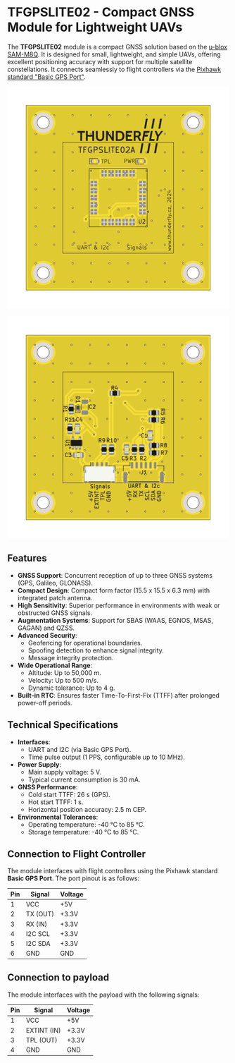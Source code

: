 # TFGPSLITE02 - Compact GNSS Module for Lightweight UAVs

The **TFGPSLITE02** module is a compact GNSS solution based on the [u-blox SAM-M8Q](https://www.u-blox.com/en/product/sam-m8q-module). It is designed for small, lightweight, and simple UAVs, offering excellent positioning accuracy with support for multiple satellite constellations. It connects seamlessly to flight controllers via the [Pixhawk standard "Basic GPS Port"](https://github.com/pixhawk/Pixhawk-Standards/blob/master/DS-009%20Pixhawk%20Connector%20Standard.pdf).


![TFGPSLITE02 top view](doc/gen/img/TFGPSLITE02-top.png)

![TFGPSLITE02 bottom view](doc/gen/img/TFGPSLITE02-bottom.png)

## Features

- **GNSS Support**: Concurrent reception of up to three GNSS systems (GPS, Galileo, GLONASS).
- **Compact Design**: Compact form factor (15.5 x 15.5 x 6.3 mm) with integrated patch antenna.
- **High Sensitivity**: Superior performance in environments with weak or obstructed GNSS signals.
- **Augmentation Systems**: Support for SBAS (WAAS, EGNOS, MSAS, GAGAN) and QZSS.
- **Advanced Security**:
  - Geofencing for operational boundaries.
  - Spoofing detection to enhance signal integrity.
  - Message integrity protection.
- **Wide Operational Range**:
  - Altitude: Up to 50,000 m.
  - Velocity: Up to 500 m/s.
  - Dynamic tolerance: Up to 4 g.
- **Built-in RTC**: Ensures faster Time-To-First-Fix (TTFF) after prolonged power-off periods.

## Technical Specifications

- **Interfaces**:
  - UART and I2C (via Basic GPS Port).
  - Time pulse output (1 PPS, configurable up to 10 MHz).
- **Power Supply**:
  - Main supply voltage: 5 V.
  - Typical current consumption is 30 mA.
- **GNSS Performance**:
  - Cold start TTFF: 26 s (GPS).
  - Hot start TTFF: 1 s.
  - Horizontal position accuracy: 2.5 m CEP.
- **Environmental Tolerances**:
  - Operating temperature: -40 °C to 85 °C.
  - Storage temperature: -40 °C to 85 °C.

## Connection to Flight Controller

The module interfaces with flight controllers using the Pixhawk standard **Basic GPS Port**. The port pinout is as follows:

| Pin | Signal    | Voltage |
|-----|-----------|---------|
| 1   | VCC       | +5V     |
| 2   | TX (OUT)  | +3.3V   |
| 3   | RX (IN)   | +3.3V   |
| 4   | I2C SCL   | +3.3V   |
| 5   | I2C SDA   | +3.3V   |
| 6   | GND       | GND     |


## Connection to payload

The module interfaces with the payload with the following signals:

| Pin | Signal    | Voltage |
|-----|-----------|---------|
| 1   | VCC       | +5V     |
| 2   | EXTINT (IN)  | +3.3V   |
| 3   | TPL (OUT)   | +3.3V   |
| 4   | GND       | GND     |


